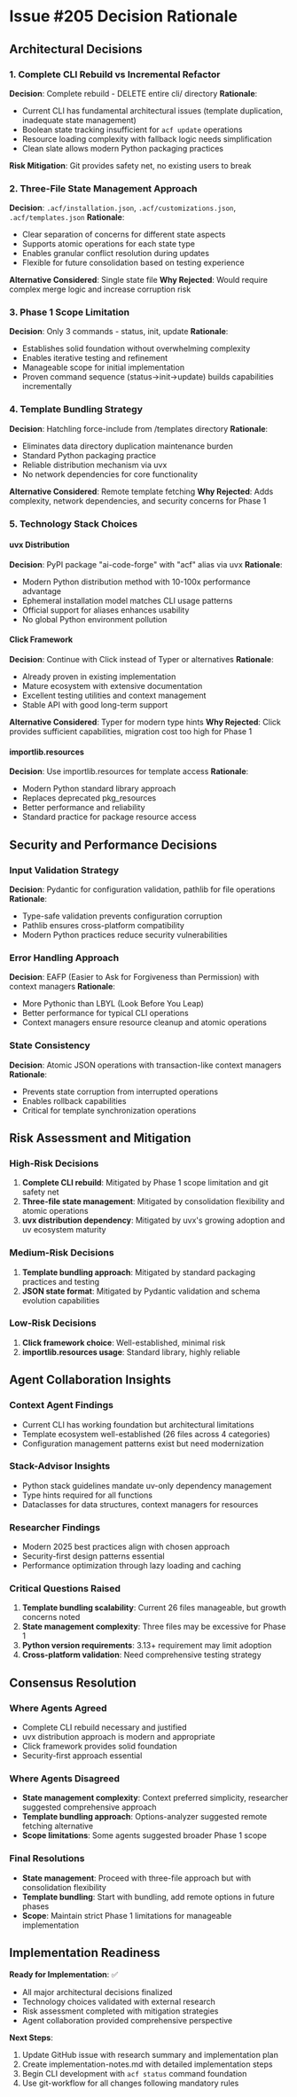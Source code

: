 # Issue #205 Decision Rationale

## Architectural Decisions

### 1. Complete CLI Rebuild vs Incremental Refactor
**Decision**: Complete rebuild - DELETE entire cli/ directory
**Rationale**: 
- Current CLI has fundamental architectural issues (template duplication, inadequate state management)
- Boolean state tracking insufficient for `acf update` operations
- Resource loading complexity with fallback logic needs simplification
- Clean slate allows modern Python packaging practices

**Risk Mitigation**: Git provides safety net, no existing users to break

### 2. Three-File State Management Approach
**Decision**: `.acf/installation.json`, `.acf/customizations.json`, `.acf/templates.json`
**Rationale**:
- Clear separation of concerns for different state aspects
- Supports atomic operations for each state type
- Enables granular conflict resolution during updates
- Flexible for future consolidation based on testing experience

**Alternative Considered**: Single state file
**Why Rejected**: Would require complex merge logic and increase corruption risk

### 3. Phase 1 Scope Limitation
**Decision**: Only 3 commands - status, init, update
**Rationale**:
- Establishes solid foundation without overwhelming complexity
- Enables iterative testing and refinement
- Manageable scope for initial implementation
- Proven command sequence (status→init→update) builds capabilities incrementally

### 4. Template Bundling Strategy
**Decision**: Hatchling force-include from /templates directory
**Rationale**:
- Eliminates data directory duplication maintenance burden
- Standard Python packaging practice
- Reliable distribution mechanism via uvx
- No network dependencies for core functionality

**Alternative Considered**: Remote template fetching
**Why Rejected**: Adds complexity, network dependencies, and security concerns for Phase 1

### 5. Technology Stack Choices

#### uvx Distribution
**Decision**: PyPI package "ai-code-forge" with "acf" alias via uvx
**Rationale**:
- Modern Python distribution method with 10-100x performance advantage
- Ephemeral installation model matches CLI usage patterns
- Official support for aliases enhances usability
- No global Python environment pollution

#### Click Framework
**Decision**: Continue with Click instead of Typer or alternatives
**Rationale**:
- Already proven in existing implementation
- Mature ecosystem with extensive documentation
- Excellent testing utilities and context management
- Stable API with good long-term support

**Alternative Considered**: Typer for modern type hints
**Why Rejected**: Click provides sufficient capabilities, migration cost too high for Phase 1

#### importlib.resources
**Decision**: Use importlib.resources for template access
**Rationale**:
- Modern Python standard library approach
- Replaces deprecated pkg_resources
- Better performance and reliability
- Standard practice for package resource access

## Security and Performance Decisions

### Input Validation Strategy
**Decision**: Pydantic for configuration validation, pathlib for file operations
**Rationale**:
- Type-safe validation prevents configuration corruption
- Pathlib ensures cross-platform compatibility
- Modern Python practices reduce security vulnerabilities

### Error Handling Approach
**Decision**: EAFP (Easier to Ask for Forgiveness than Permission) with context managers
**Rationale**:
- More Pythonic than LBYL (Look Before You Leap)
- Better performance for typical CLI operations
- Context managers ensure resource cleanup and atomic operations

### State Consistency
**Decision**: Atomic JSON operations with transaction-like context managers
**Rationale**:
- Prevents state corruption from interrupted operations
- Enables rollback capabilities
- Critical for template synchronization operations

## Risk Assessment and Mitigation

### High-Risk Decisions
1. **Complete CLI rebuild**: Mitigated by Phase 1 scope limitation and git safety net
2. **Three-file state management**: Mitigated by consolidation flexibility and atomic operations
3. **uvx distribution dependency**: Mitigated by uvx's growing adoption and uv ecosystem maturity

### Medium-Risk Decisions
1. **Template bundling approach**: Mitigated by standard packaging practices and testing
2. **JSON state format**: Mitigated by Pydantic validation and schema evolution capabilities

### Low-Risk Decisions
1. **Click framework choice**: Well-established, minimal risk
2. **importlib.resources usage**: Standard library, highly reliable

## Agent Collaboration Insights

### Context Agent Findings
- Current CLI has working foundation but architectural limitations
- Template ecosystem well-established (26 files across 4 categories)
- Configuration management patterns exist but need modernization

### Stack-Advisor Insights  
- Python stack guidelines mandate uv-only dependency management
- Type hints required for all functions
- Dataclasses for data structures, context managers for resources

### Researcher Findings
- Modern 2025 best practices align with chosen approach
- Security-first design patterns essential
- Performance optimization through lazy loading and caching

### Critical Questions Raised
1. **Template bundling scalability**: Current 26 files manageable, but growth concerns noted
2. **State management complexity**: Three files may be excessive for Phase 1
3. **Python version requirements**: 3.13+ requirement may limit adoption
4. **Cross-platform validation**: Need comprehensive testing strategy

## Consensus Resolution

### Where Agents Agreed
- Complete CLI rebuild necessary and justified
- uvx distribution approach is modern and appropriate
- Click framework provides solid foundation
- Security-first approach essential

### Where Agents Disagreed
- **State management complexity**: Context preferred simplicity, researcher suggested comprehensive approach
- **Template bundling approach**: Options-analyzer suggested remote fetching alternative
- **Scope limitations**: Some agents suggested broader Phase 1 scope

### Final Resolutions
- **State management**: Proceed with three-file approach but with consolidation flexibility
- **Template bundling**: Start with bundling, add remote options in future phases
- **Scope**: Maintain strict Phase 1 limitations for manageable implementation

## Implementation Readiness

**Ready for Implementation**: ✅
- All major architectural decisions finalized
- Technology choices validated with external research
- Risk assessment completed with mitigation strategies
- Agent collaboration provided comprehensive perspective

**Next Steps**:
1. Update GitHub issue with research summary and implementation plan
2. Create implementation-notes.md with detailed implementation steps
3. Begin CLI development with `acf status` command foundation
4. Use git-workflow for all changes following mandatory rules